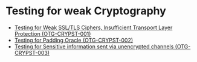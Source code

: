 # Testing for weak Cryptography

* [Testing for Weak SSL/TLS Ciphers, Insufficient Transport Layer Protection (OTG-CRYPST-001)](./testing_for_weak_ssltls_ciphers,_insufficient_transport_layer_protection_otg-crypst-001.html)
* [Testing for Padding Oracle (OTG-CRYPST-002)](./testing_for_padding_oracle_otg-crypst-002.html)
* [Testing for Sensitive information sent via unencrypted channels (OTG-CRYPST-003)](./testing_for_sensitive_information_sent_via_unencrypted_channels_otg-crypst-003.html)
